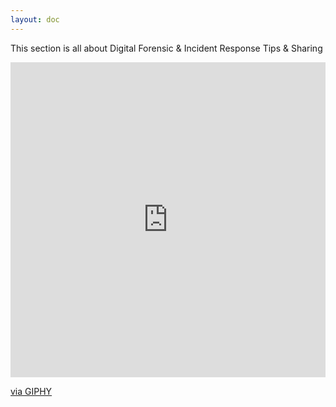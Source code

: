 ```yaml
---
layout: doc
---
```


This section is all about Digital Forensic & Incident Response Tips & Sharing

<div style="width:100%;height:0;padding-bottom:100%;position:relative;"><iframe src="https://giphy.com/embed/VHOF8pfPZOt9p018zw" width="100%" height="100%" style="position:absolute" frameBorder="0" class="giphy-embed" allowFullScreen></iframe></div><p><a href="https://giphy.com/gifs/pudgypenguins-mental-health-progress-working-on-it-VHOF8pfPZOt9p018zw">via GIPHY</a></p>